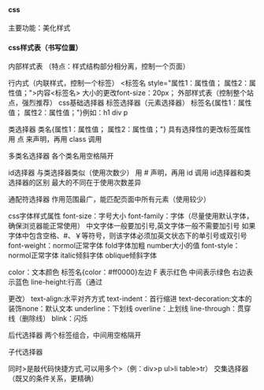 #### css
主要功能：美化样式
#### css样式表（书写位置）
内部样式表 （特点：样式结构部分相分离，控制一个页面）
<head>
<style>
         /*选择器{属性：值；}<!--选择器-用于选择标签-->*/
        例如：tr{text-align:center;}行居中
        th{color: yellowgreen;}表头的更改
        /*用于让标签类更改属性值*/
</style>
</head>
行内式（内联样式，控制一个标签）
 <标签名 style="属性1：属性值； 属性2：属性值；">内容<标签名>
 大小的更改font-size：20px；
 外部样式表（控制整个站点，强烈推荐）
 <head>
 <link rel="stylesheet" href="css文件路径" 可省略：type="text/css">
 </head>
css基础选择器
标签选择器（元素选择器）
标签名{属性1：属性值； 属性2：属性值；"}例如：h1 div p

类选择器
类名{属性1：属性值； 属性2：属性值；"}
具有选择性的更改标签属性
用 点 来声明，再用 class 调用

多类名选择器
各个类名用空格隔开

id选择器
与类选择器类似（使用次数少）
用 # 声明，再用 id 调用
id选择器和类选择器的区别
最大的不同在于使用次数差异

通配符选择器
作用范围最广，能匹配页面中所有元素（使用较少）

css字体样式属性
font-size：字号大小
font-family：字体（尽量使用默认字体，确保浏览器能正常使用）
中文字体一般要加引号,英文字体一般不需要加引号
如果字体中包含空格、#、￥等符号，则该字体必须加英文状态下的单引号或双引号
font-weight：normol正常字体 fold字体加粗 number大小的值 
font-style：normol正常字体 italic倾斜字体 oblique倾斜字体

color：文本颜色
标签名{color：#ff0000}左边 F 表示红色 中间表示绿色 右边表示蓝色
line-height:行高（通过<P>更改）
text-align:水平对齐方式
text-indent：首行缩进
text-decoration:文本的装饰none：默认文本 underline：下划线 overline：上划线 line-through：贯穿线（删除线） blink：闪烁

后代选择器
两个标签组合，中间用空格隔开
 <style>
    div p{color: coral;}
</style>
子代选择器
 <style>
    div p>a{color: coral;}
</style>
同时>是敲代码快捷方式,可以用多个>（例：div>p ul>li table>tr）
交集选择器（既又的条件关系，更精确）
<style>
div .red{color: red;}
<style>
并集选择器（ 和 的关系，适合于相同样式，用逗号隔开）
<style>
div,p,span{color: red;}
<style>
伪类选择器
标签名:link {} /*未访问过的链接状态*/
标签名:visited{} /*这个链接点击过后的样子*/
标签名:hover{} /*鼠标经过链接时候的样子*/
标签名:active{} /*鼠标点下去时候的样子*/（按顺序写）

/**/(快捷键：Ctrl+/)
div+Tab键
div>p 父子级
div+p 同级
div>dt+dd
.1 <div class="1"></div>
input：text <input type="text" name="" id="">

标签显示模式（display）
块级元素（block-level）
独占一行，宽高可调节
<h1>~<h6>、<p>、<div>、<ul>、<ol>、<li>
行内元素（inline-level）
宽高不可调节
<a>、<strong>、<b>、<em>、<i>、<del>、<ins>、<s>、<u>、<span>
行内块元素（inline-level）
集两家之长(a里面可以放块级元素)
<img>、<input>、<td>

行高小于高度，文字偏上
行高大于高度，文字偏下
行高等于高度，文字垂直居中
可以用浏览器进行矫正







